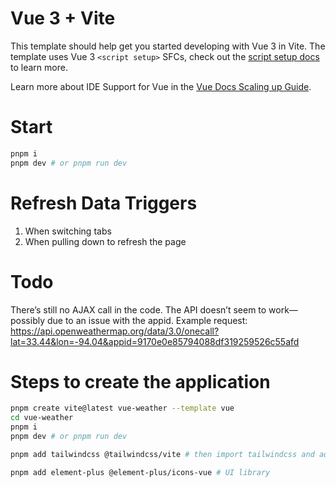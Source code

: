 # Vue 3 + Vite

This template should help get you started developing with Vue 3 in Vite. The template uses Vue 3 `<script setup>` SFCs, check out the [script setup docs](https://v3.vuejs.org/api/sfc-script-setup.html#sfc-script-setup) to learn more.

Learn more about IDE Support for Vue in the [Vue Docs Scaling up Guide](https://vuejs.org/guide/scaling-up/tooling.html#ide-support).

# Start

```bash
pnpm i
pnpm dev # or pnpm run dev
```

# Refresh Data Triggers

1. When switching tabs
2. When pulling down to refresh the page

# Todo

There’s still no AJAX call in the code.
The API doesn’t seem to work—possibly due to an issue with the appid.
Example request:
https://api.openweathermap.org/data/3.0/onecall?lat=33.44&lon=-94.04&appid=9170e0e85794088df319259526c55afd

# Steps to create the application

```bash
pnpm create vite@latest vue-weather --template vue
cd vue-weather
pnpm i
pnpm dev # or pnpm run dev

pnpm add tailwindcss @tailwindcss/vite # then import tailwindcss and add plugins in vite.config.js

pnpm add element-plus @element-plus/icons-vue # UI library

```
